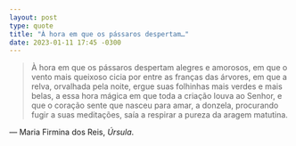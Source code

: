 ```yaml
---
layout: post
type: quote
title: "À hora em que os pássaros despertam…"
date: 2023-01-11 17:45 -0300
---
```

>À hora em que os pássaros despertam alegres e amorosos, em que o vento mais queixoso cicia por entre as franças das árvores, em que a relva, orvalhada pela noite, ergue suas folhinhas mais verdes e mais belas, a essa hora mágica em que toda a criação louva ao Senhor, e que o coração sente que nasceu para amar, a donzela, procurando fugir a suas meditações, saía a respirar a pureza da aragem matutina.

— Maria Firmina dos Reis, _Úrsula_.
